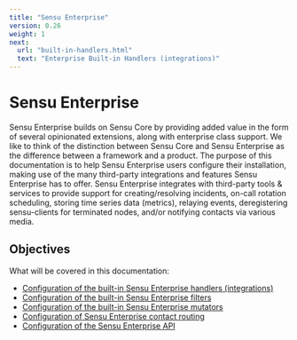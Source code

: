 ```yaml
---
title: "Sensu Enterprise"
version: 0.26
weight: 1
next:
  url: "built-in-handlers.html"
  text: "Enterprise Built-in Handlers (integrations)"
---
```


# Sensu Enterprise

Sensu Enterprise builds on Sensu Core by providing added value in the form of several opinionated extensions, along with enterprise class support. We like to think of the distinction between Sensu Core and Sensu Enterprise as the difference between a framework and a product. The purpose of this documentation is to help Sensu Enterprise users configure their installation, making use of the many third-party integrations and features Sensu Enterprise has to offer. Sensu Enterprise integrates with third-party tools & services to provide support for creating/resolving incidents, on-call rotation scheduling, storing time series data (metrics), relaying events, deregistering sensu-clients for terminated nodes, and/or notifying contacts via various media.

## Objectives

What will be covered in this documentation:

- [Configuration of the built-in Sensu Enterprise handlers (integrations)](built-in-handlers.html)
- [Configuration of the built-in Sensu Enterprise filters](built-in-filters.html)
- [Configuration of the built-in Sensu Enterprise mutators](built-in-mutators.html)
- [Configuration of Sensu Enterprise contact routing](contact-routing.html)
- [Configuration of the Sensu Enterprise API](api.html)
